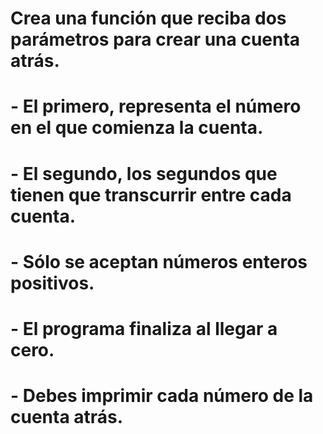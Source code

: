 #
 # Crea una función que reciba dos parámetros para crear una cuenta atrás.
 # - El primero, representa el número en el que comienza la cuenta.
 # - El segundo, los segundos que tienen que transcurrir entre cada cuenta.
 # - Sólo se aceptan números enteros positivos.
 # - El programa finaliza al llegar a cero.
 # - Debes imprimir cada número de la cuenta atrás.
